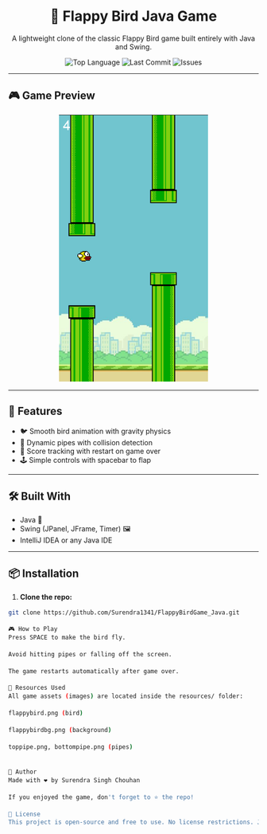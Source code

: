 <h1 align="center">🐤 Flappy Bird Java Game</h1>

<p align="center">
  A lightweight clone of the classic Flappy Bird game built entirely with Java and Swing.
</p>

<p align="center">
  <img src="https://img.shields.io/github/languages/top/Surendra1341/FlappyBirdGame_Java?style=for-the-badge" alt="Top Language">
  <img src="https://img.shields.io/github/last-commit/Surendra1341/FlappyBirdGame_Java?style=for-the-badge" alt="Last Commit">
  <img src="https://img.shields.io/github/issues/Surendra1341/FlappyBirdGame_Java?style=for-the-badge" alt="Issues">
</p>

---

## 🎮 Game Preview

<p align="center">
<img src="resources/flappy.png" alt="Image" width="300"/>
</p>


---

## 🚀 Features

- 🐦 Smooth bird animation with gravity physics
- 🚧 Dynamic pipes with collision detection
- 💯 Score tracking with restart on game over
- 🕹️ Simple controls with spacebar to flap

---

## 🛠️ Built With

- Java 🧠
- Swing (JPanel, JFrame, Timer) 🖼️
- IntelliJ IDEA or any Java IDE

---

## 📦 Installation

1. **Clone the repo:**

```bash
git clone https://github.com/Surendra1341/FlappyBirdGame_Java.git

🎮 How to Play
Press SPACE to make the bird fly.

Avoid hitting pipes or falling off the screen.

The game restarts automatically after game over.

📁 Resources Used
All game assets (images) are located inside the resources/ folder:

flappybird.png (bird)

flappybirdbg.png (background)

toppipe.png, bottompipe.png (pipes)

	
🙌 Author
Made with ❤️ by Surendra Singh Chouhan

If you enjoyed the game, don't forget to ⭐ the repo!

📃 License
This project is open-source and free to use. No license restrictions. Just play and have fun!
